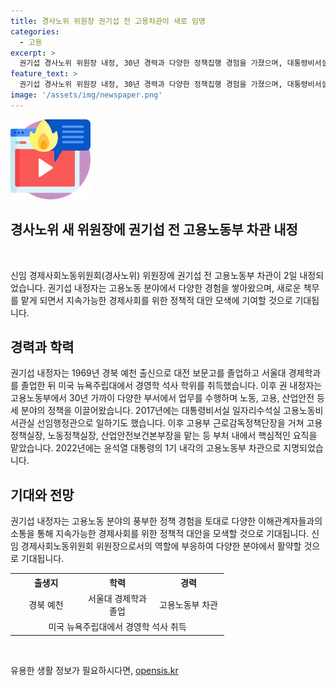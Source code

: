 ```yaml
---
title: 경사노위 위원장 권기섭 전 고용차관이 새로 임명
categories:
  - 고용
excerpt: >
  권기섭 경사노위 위원장 내정, 30년 경력과 다양한 정책집행 경험을 가졌으며, 대통령비서실 일자리수석실 고용노동비서관실 선임행정관, 고용정책실장, 노동정책실장, 산업안전보건본부장을 역임한 인물이다. 경북 예천 출신으로 대전 보문고와 서울대 경제학과를 졸업하고, 미국 뉴욕주립대 경영학 석사 학위를 보유하고 있다. 윤석열 대통령의 1기 내각에서 고용노동부 차관으로 지명되었다.
feature_text: >
  권기섭 경사노위 위원장 내정, 30년 경력과 다양한 정책집행 경험을 가졌으며, 대통령비서실 일자리수석실 고용노동비서관실 선임행정관, 고용정책실장, 노동정책실장, 산업안전보건본부장을 역임한 인물이다. 경북 예천 출신으로 대전 보문고와 서울대 경제학과를 졸업하고, 미국 뉴욕주립대 경영학 석사 학위를 보유하고 있다. 윤석열 대통령의 1기 내각에서 고용노동부 차관으로 지명되었다.
image: '/assets/img/newspaper.png'
---
```


<p><img src="/assets/img/news.png" alt="rentncar 속보" /></p>

<h2>경사노위 새 위원장에 권기섭 전 고용노동부 차관 내정</h2>

<p data-ke-size="size16">&nbsp;</p>

<p>신임 경제사회노동위원회(경사노위) 위원장에 권기섭 전 고용노동부 차관이 2일 내정되었습니다. 권기섭 내정자는 고용노동 분야에서 다양한 경험을 쌓아왔으며, 새로운 책무를 맡게 되면서 지속가능한 경제사회를 위한 정책적 대안 모색에 기여할 것으로 기대됩니다.</p></p>

<h2>경력과 학력</h2>

<p data-ke-size="size16">권기섭 내정자는 1969년 경북 예천 출신으로 대전 보문고를 졸업하고 서울대 경제학과를 졸업한 뒤 미국 뉴욕주립대에서 경영학 석사 학위를 취득했습니다. 이후 권 내정자는 고용노동부에서 30년 가까이 다양한 부서에서 업무를 수행하며 노동, 고용, 산업안전 등 세 분야의 정책을 이끌어왔습니다. 2017년에는 대통령비서실 일자리수석실 고용노동비서관실 선임행정관으로 일하기도 했습니다. 이후 고용부 근로감독정책단장을 거쳐 고용정책실장, 노동정책실장, 산업안전보건본부장을 맡는 등 부처 내에서 핵심적인 요직을 맡았습니다. 2022년에는 윤석열 대통령의 1기 내각의 고용노동부 차관으로 지명되었습니다.</p>

<h2>기대와 전망</h2>

<p data-ke-size="size16">권기섭 내정자는 고용노동 분야의 풍부한 정책 경험을 토대로 다양한 이해관계자들과의 소통을 통해 지속가능한 경제사회를 위한 정책적 대안을 모색할 것으로 기대됩니다. 신임 경제사회노동위원회 위원장으로서의 역할에 부응하여 다양한 분야에서 활약할 것으로 기대됩니다.</p>

<table>
    <tr>
        <th style="text-align: center; width: 100px;">출생지</th>
        <th style="text-align: center; width: 100px;">학력</th>
        <th style="text-align: center; width: 100px;">경력</th>
    </tr>
    <tr>
        <td style="text-align: center;">경북 예천</td>
        <td style="text-align: center;">서울대 경제학과 졸업</td>
        <td style="text-align: center;">고용노동부 차관</td>
    </tr>
    <tr>
        <td style="text-align: center;" colspan="3">미국 뉴욕주립대에서 경영학 석사 취득</td>
    </tr>
</table>

<p data-ke-size="size16">&nbsp;</p>
유용한 생활 정보가 필요하시다면, <a href="https://opensis.kr" rel="dofollow">opensis.kr</a>


